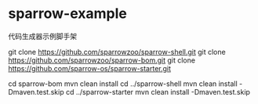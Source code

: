 # sparrow-example
代码生成器示例脚手架

git clone https://github.com/sparrowzoo/sparrow-shell.git
git clone https://github.com/sparrowzoo/sparrow-bom.git
git clone https://github.com/sparrow-os/sparrow-starter.git

cd sparrow-bom
mvn clean install
cd ../sparrow-shell
mvn clean install -Dmaven.test.skip
cd ../sparrow-starter
mvn clean install -Dmaven.test.skip
